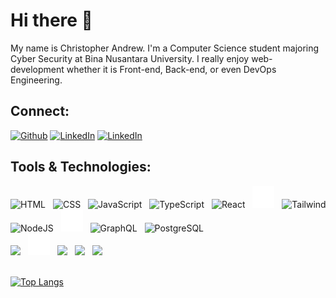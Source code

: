 # Hi there 👋

My name is Christopher Andrew. I'm a Computer Science student majoring Cyber Security at Bina Nusantara University. I really enjoy web-development whether it is Front-end, Back-end, or even DevOps Engineering.

## Connect:

<a href="https://github.com/thechrisandrew" target="_blank"><img alt="Github" src="https://img.shields.io/badge/GitHub-%2312100E.svg?&style=for-the-badge&logo=Github&logoColor=white" /></a>
<a href="https://www.linkedin.com/in/thechrisandrew/" target="_blank"><img alt="LinkedIn" src="https://img.shields.io/badge/linkedin-%230077B5.svg?&style=for-the-badge&logo=linkedin&logoColor=white" /></a>
<a href="https://www.instagram.com/thechrisandrew/" target="_blank"><img alt="LinkedIn" src="https://img.shields.io/badge/Instagram-%23E4405F.svg?style=for-the-badge&logo=Instagram&logoColor=white" /></a>

## Tools & Technologies:

<div style="white-space:nowrap;">
    <img height="35" style="padding-right: 8px" src="https://cdn.jsdelivr.net/gh/devicons/devicon/icons/html5/html5-original.svg" alt="HTML"/>
    <img height="35" style="padding-right: 8px" src="https://cdn.jsdelivr.net/gh/devicons/devicon/icons/css3/css3-original.svg" alt="CSS"/>
    <img height="35" style="padding-right: 8px" src="https://cdn.jsdelivr.net/gh/devicons/devicon/icons/javascript/javascript-original.svg" alt="JavaScript"/>
    <img height="35" style="padding-right: 8px" src="https://cdn.jsdelivr.net/gh/devicons/devicon/icons/typescript/typescript-original.svg" alt="TypeScript"/>
    <img height="35" style="padding-right: 8px" src="https://cdn.jsdelivr.net/gh/devicons/devicon/icons/react/react-original.svg" alt="React"/>
    <img height="35" style="padding-right: 8px" src="./assets/nextdotjs.svg" alt="NextJS"/>
    <img height="35" style="padding-right: 8px" src="https://www.vectorlogo.zone/logos/tailwindcss/tailwindcss-icon.svg" alt="Tailwind"/>
    <br />
    <img height="35" style="padding-right: 8px" src="https://cdn.jsdelivr.net/gh/devicons/devicon/icons/nodejs/nodejs-original.svg" alt="NodeJS"/>
    <img height="35" style="padding-right: 8px" src="./assets/express.svg" alt="Express"/>
    <img height="35" style="padding-right: 8px" src="https://cdn.jsdelivr.net/gh/devicons/devicon/icons/graphql/graphql-plain.svg" alt="GraphQL"/>
    <img height="35" style="padding-right: 8px" src="https://cdn.jsdelivr.net/gh/devicons/devicon/icons/postgresql/postgresql-original.svg" alt="PostgreSQL"/>
    <br />
    <img height="35" style="padding-right: 8px" src="https://cdn.jsdelivr.net/gh/devicons/devicon/icons/linux/linux-original.svg"/>
    <img height="35" style="padding-right: 8px" src="./assets/github.svg"/>
    <img height="35" style="padding-right: 8px" src="https://cdn.jsdelivr.net/gh/devicons/devicon/icons/ubuntu/ubuntu-plain.svg"/>
    <img height="35" style="padding-right: 8px" src="https://cdn.jsdelivr.net/gh/devicons/devicon/icons/git/git-original.svg"/>
    <img height="35" style="padding-right: 8px" src="https://cdn.jsdelivr.net/gh/devicons/devicon/icons/amazonwebservices/amazonwebservices-original.svg"/>
</div>
<br/>

[![Top Langs](https://github-readme-stats.vercel.app/api/top-langs/?username=thechrisandrew&layout=compact&theme=dark)](https://github.com/thechrisandrew)
